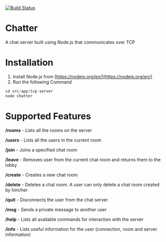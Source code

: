 [![Build Status](https://travis-ci.org/prashanthr/Chatter.svg?branch=master)](https://travis-ci.org/prashanthr/Chatter)

# Chatter
A chat server built using Node.js that communicates over TCP

# Installation
1. Install Node.js from [https://nodejs.org/en/](https://nodejs.org/en/)
2. Run the following Command
```JavaScript
cd src/app/tcp-server
node chatter
```
# Supported Features
**/rooms** - Lists all the rooms on the server

**/users** - Lists all the users in the current room

**/join** - Joins a specified chat room

**/leave** - Removes user from the current chat room and returns them to the lobby

**/create** - Creates a new chat room

**/delete** - Deletes a chat room. A user can only delete a chat room created by him/her

**/quit** - Disconnects the user from the chat server

**/msg** - Sends a private message to another user

**/help** - Lists all available commands for interaction with the server

**/info** - Lists useful information for the user (connection, room and server information)

